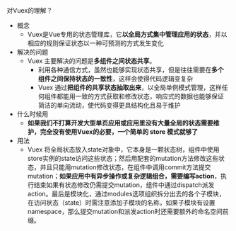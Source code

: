 对Vuex的理解？
- 概念
    - Vuex是Vue专用的状态管理库，它**以全局方式集中管理应用的状态**，并以相应的规则保证状态以一种可预测的方式发生变化
- 解决的问题
    - Vuex 主要解决的问题是**多组件之间状态共享**。
        - 利用各种通信方式，虽然也能够实现状态共享，但是往往需要在**多个组件之间保持状态的一致性**，这样会使得代码逻辑变复杂
        - Vuex 通过**把组件的共享状态抽取出来**，以全局单例模式管理，这样任何组件都能用一致的方式获取和修改状态，响应式的数据也能够保证简洁的单向流动，使代码变得更具结构化且易于维护
- 什么时候用
    - **如果我们不打算开发大型单页应用或应用里没有大量全局的状态需要维护，完全没有使用Vuex的必要，一个简单的 store 模式就够了**
- 用法
    - Vuex 将全局状态放入state对象中，它本身是一颗状态树，组件中使用store实例的state访问这些状态；然后用配套的mutation方法修改这些状态，并且只能用mutation修改状态，在组件中调用commit方法提交mutation；**如果应用中有异步操作或复杂逻辑组合，需要编写action**，执行结束如果有状态修改仍需提交mutation，组件中通过dispatch派发action。最后是模块化，通过modules选项组织拆分出去的各个子模块，在访问状态（state）时需注意添加子模块的名称，如果子模块有设置namespace，那么提交mutation和派发action时还需要额外的命名空间前缀。
    
